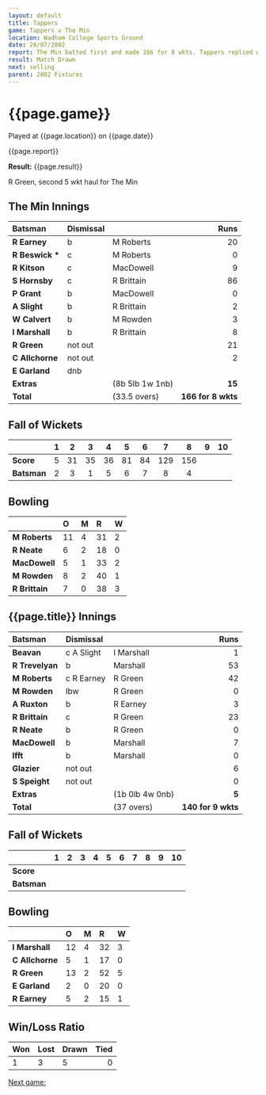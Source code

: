 ```yaml
---
layout: default
title: Tappers
game: Tappers v The Min
location: Wadham College Sports Ground
date: 28/07/2002
report: The Min batted first and made 166 for 8 wkts. Tappers replied with 140 for 9 wkts
result: Match Drawn
next: selling
parent: 2002 Fixtures
---
```


# {{page.game}}

Played at {{page.location}} on {{page.date}}

{{page.report}}

**Result:** {{page.result}}

R Green, second 5 wkt haul for The Min

## The Min Innings

| Batsman | Dismissal |  | Runs |
|:---|:---|---|---:|
| **R Earney** | b | M Roberts | 20 |
| **R Beswick &#42;** | c | M Roberts | 0 |
| **R Kitson** | c | MacDowell | 9 |
| **S Hornsby** | c | R Brittain | 86 |
| **P Grant** | b | MacDowell | 0 |
| **A Slight** | b | R Brittain | 2 |
| **W Calvert** | b | M Rowden | 3 |
| **I Marshall** | b | R Brittain | 8 |
| **R Green** | not out |  | 21 |
| **C Allchorne** | not out |  | 2 |
| **E Garland** | dnb |  |  |
| **Extras** | | (8b 5lb 1w 1nb) | **15** |
| **Total** | | (33.5 overs) | ****166 for 8 wkts**** |

## Fall of Wickets

| | 1 | 2 | 3 | 4 | 5 | 6 | 7 | 8 | 9 | 10 |
|---|:---:|:---:|:---:|:---:|:---:|:---:|:---:|:---:|:---:|:---:|
| **Score** | 5 | 31 | 35 | 36 | 81 | 84 | 129 | 156 |  |  |
| **Batsman** | 2 | 3 | 1 | 5 | 6 | 7 | 8 | 4 |  |  |

## Bowling

| | O | M | R | W |
|---|:---|:---|:---|:---|
| **M Roberts** | 11 | 4 | 31 | 2 |
| **R Neate** | 6 | 2 | 18 | 0 |
| **MacDowell** | 5 | 1 | 33 | 2 |
| **M Rowden** | 8 | 2 | 40 | 1 |
| **R Brittain** | 7 | 0 | 38 | 3 |

## {{page.title}} Innings

| Batsman | Dismissal |  | Runs |
|:---|:---|---|---:|
| **Beavan** | c A Slight | I Marshall | 1 |
| **R Trevelyan** | b | Marshall | 53 |
| **M Roberts** | c R Earney | R Green | 42 |
| **M Rowden** | lbw | R Green | 0 |
| **A Ruxton** | b | R Earney | 3 |
| **R Brittain** | c | R Green  | 23 |
| **R Neate** | b | R Green | 0 |
| **MacDowell** | b | Marshall | 7 |
| **Ifft** | b | Marshall | 0 |
| **Glazier** | not out |  | 6 |
| **S Speight** | not out |  | 0 |
| **Extras** | | (1b 0lb 4w 0nb) | **5** |
| **Total** | | (37 overs) | ****140 for 9 wkts**** |

## Fall of Wickets

| | 1 | 2 | 3 | 4 | 5 | 6 | 7 | 8 | 9 | 10 |
|---|:---:|:---:|:---:|:---:|:---:|:---:|:---:|:---:|:---:|:---:|
| **Score** |  |  |  |  |  |  |  |  |  |  |
| **Batsman** |  |  |  |  |  |  |  |  |  |  |

## Bowling

| | O | M | R | W |
|---|:---|:---|:---|:---|
| **I Marshall** | 12 | 4 | 32 | 3 |
| **C Allchorne** | 5 | 1 | 17 | 0 |
| **R Green** | 13 | 2 | 52 | 5 |
| **E Garland** | 2 | 0 | 20 | 0 |
| **R Earney** | 5 | 2 | 15 | 1 |

## Win/Loss Ratio

| Won | Lost | Drawn | Tied |
|:---|:---|:---|---:|
| 1 | 3 | 5 | 0 |

[Next game:]({{page.next}})